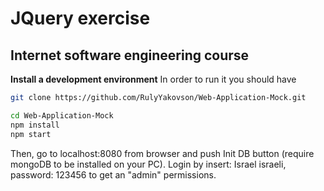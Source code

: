 # JQuery exercise
## Internet software engineering course

**Install a development environment**
In order to run it you should have

```bash
git clone https://github.com/RulyYakovson/Web-Application-Mock.git

cd Web-Application-Mock
npm install
npm start
```
Then, go to localhost:8080 from browser and push Init DB button (require mongoDB to be installed on your PC).
Login by insert: Israel israeli, password: 123456 to get an "admin" permissions.
